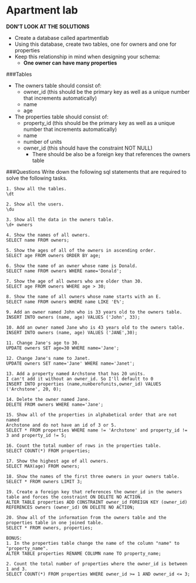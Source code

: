 

# Apartment lab

**DON'T LOOK AT THE SOLUTIONS**

- Create a database called apartmentlab 
- Using this database, create two tables, one for owners and one for properties
- Keep this relationship in mind when designing your schema:
	+ **One owner can have many properties**

###Tables

- The owners table should consist of: 
	+ owner_id (this should be the primary key as well as a unique number that increments automatically)
	+ name
	+ age
- The properties table should consist of:
	+ property_id (this should be the primary key as well as a unique number that increments automatically)
	+ name
	+ number of units
	+ owner_id (this should have the constraint NOT NULL)
		+ There should be also be a foreign key that references the owners table

###Questions
Write down the following sql statements that are required to solve the following tasks.

```    
1. Show all the tables.
\dt

2. Show all the users. 
\du

3. Show all the data in the owners table.
\d+ owners

4. Show the names of all owners. 
SELECT name FROM owners;

5. Show the ages of all of the owners in ascending order. 
SELECT age FROM owners ORDER BY age;

6. Show the name of an owner whose name is Donald. 
SELECT name FROM owners WHERE name='Donald';

7. Show the age of all owners who are older than 30. 
SELECT age FROM owners WHERE age > 30;

8. Show the name of all owners whose name starts with an E. 
SELECT name FROM owners WHERE name LIKE 'E%';

9. Add an owner named John who is 33 years old to the owners table.
INSERT INTO owners (name, age) VALUES ('John', 33);

10. Add an owner named Jane who is 43 years old to the owners table. 
INSERT INTO owners (name, age) VALUES ('JANE',30);

11. Change Jane's age to 30. 
UPDATE owners SET age=30 WHERE name='Jane';

12. Change Jane's name to Janet. 
UPDATE owners SET name='Jane' WHERE name='Janet';

13. Add a property named Archstone that has 20 units. 
I can't add it without an owner_id. So I'll default to 0
INSERT INTO properties (name,numberofunits,owner_id) VALUES ('Archstone', 20, 0);

14. Delete the owner named Jane.
DELETE FROM owners WHERE name='Jane';

15. Show all of the properties in alphabetical order that are not named 
Archstone and do not have an id of 3 or 5. 
SELECT * FROM properties WHERE name != 'Archstone' and property_id != 3 and property_id != 5;

16. Count the total number of rows in the properties table.
SELECT COUNT(*) FROM properties;

17. Show the highest age of all owners.
SELECT MAX(age) FROM owners;

18. Show the names of the first three owners in your owners table.
SELECT * FROM owners LIMIT 3;

19. Create a foreign key that references the owner_id in the owners table and forces the constraint ON DELETE NO ACTION. 
ALTER TABLE properties ADD CONSTRAINT owner_id FOREIGN KEY (owner_id) REFERENCES owners (owner_id) ON DELETE NO ACTION;

20. Show all of the information from the owners table and the properties table in one joined table.  
SELECT * FROM owners, properties;

BONUS:
1. In the properties table change the name of the column "name" to "property_name". 
ALTER TABLE properties RENAME COLUMN name TO property_name;

2. Count the total number of properties where the owner_id is between 1 and 3.
SELECT COUNT(*) FROM properties WHERE owner_id >= 1 AND owner_id <= 3;